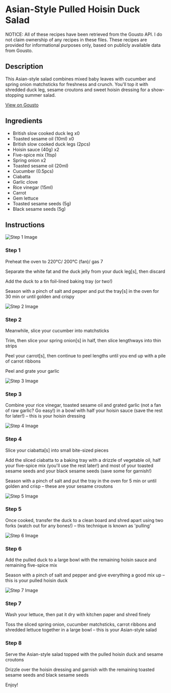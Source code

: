 # Asian-Style Pulled Hoisin Duck Salad

NOTICE: All of these recipes have been retrieved from the Gousto API. I do not claim ownership of any recipes in these files. These recipes are provided for informational purposes only, based on publicly available data from Gousto.

## Description

This Asian-style salad combines mixed baby leaves with cucumber and spring onion matchsticks for freshness and crunch. You'll top it with shredded duck leg, sesame croutons and sweet hoisin dressing for a show-stopping summer salad.

[View on Gousto](https://www.gousto.co.uk/recipes/cookbook/asian-style-pulled-hoisin-duck-salad)

## Ingredients

- British slow cooked duck leg x0
- Toasted sesame oil (10ml) x0
- British slow cooked duck legs (2pcs)
- Hoisin sauce (40g) x2
- Five-spice mix (1tsp)
- Spring onion x2
- Toasted sesame oil (20ml)
- Cucumber (0.5pcs)
- Ciabatta
- Garlic clove
- Rice vinegar (15ml)
- Carrot
- Gem lettuce
- Toasted sesame seeds (5g)
- Black sesame seeds (5g)

## Instructions

![Step 1 Image](https://production-media.gousto.co.uk/cms/recipe-step-image/step-1-copy-3-1657627791439-x200.jpg)

### Step 1

Preheat the oven to 220°C/ 200°C (fan)/ gas 7

Separate the white fat and the duck jelly from your duck leg[s], then discard

Add the duck to a tin foil-lined baking tray (or two!)

Season with a pinch of salt and pepper and put the tray[s] in the oven for 30 min or until golden and crispy

![Step 2 Image](https://production-media.gousto.co.uk/cms/recipe-step-image/step-2-copy-3-1657627799375-x200.jpg)

### Step 2

Meanwhile, slice your cucumber into matchsticks

Trim, then slice your spring onion[s] in half, then slice lengthways into thin strips

Peel your carrot[s], then continue to peel lengths until you end up with a pile of carrot ribbons

Peel and grate your garlic

![Step 3 Image](https://production-media.gousto.co.uk/cms/recipe-step-image/step-3-copy-2-1657627815428-x200.jpg)

### Step 3

Combine your rice vinegar, toasted sesame oil and grated garlic (not a fan of raw garlic? Go easy!) in a bowl with half your hoisin sauce (save the rest for later!) – this is your hoisin dressing

![Step 4 Image](https://production-media.gousto.co.uk/cms/recipe-step-image/step-4-copy-3-1657627822970-x200.jpg)

### Step 4

Slice your ciabatta[s] into small bite-sized pieces

Add the sliced ciabatta to a baking tray with a drizzle of vegetable oil, half your five-spice mix (you'll use the rest later!) and most of your toasted sesame seeds and your black sesame seeds (save some for garnish!)

Season with a pinch of salt and put the tray in the oven for 5 min or until golden and crisp – these are your sesame croutons

![Step 5 Image](https://production-media.gousto.co.uk/cms/recipe-step-image/step-5-copy-3-1657627897030-x200.jpg)

### Step 5

Once cooked, transfer the duck to a clean board and shred apart using two forks (watch out for any bones!) – this technique is known as 'pulling'

![Step 6 Image](https://production-media.gousto.co.uk/cms/recipe-step-image/step-6-copy-3-1657627907767-x200.jpg)

### Step 6

Add the pulled duck to a large bowl with the remaining hoisin sauce and remaining five-spice mix

Season with a pinch of salt and pepper and give everything a good mix up – this is your pulled hoisin duck

![Step 7 Image](https://production-media.gousto.co.uk/cms/recipe-step-image/step-7-copy-3-1657627933553-x200.jpg)

### Step 7

Wash your lettuce, then pat it dry with kitchen paper and shred finely

Toss the sliced spring onion, cucumber matchsticks, carrot ribbons and shredded lettuce together in a large bowl – this is your Asian-style salad

### Step 8

Serve the Asian-style salad topped with the pulled hoisin duck and sesame croutons

Drizzle over the hoisin dressing and garnish with the remaining toasted sesame seeds and black sesame seeds

Enjoy!

